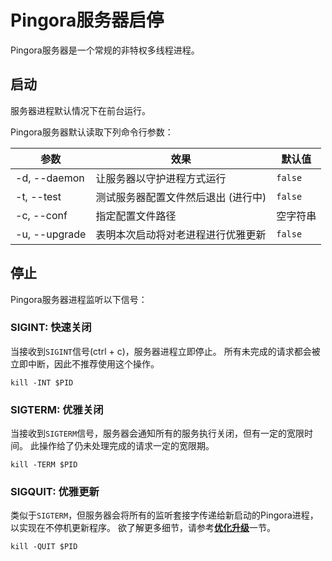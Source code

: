 # Pingora服务器启停

Pingora服务器是一个常规的非特权多线程进程。

## 启动
服务器进程默认情况下在前台运行。

Pingora服务器默认读取下列命令行参数：

|       参数    |      效果    | 默认值 |
| ------------- |-------------| ------|
| -d, --daemon | 让服务器以守护进程方式运行 | `false` |
| -t, --test | 测试服务器配置文件然后退出 (进行中) | `false` |
| -c, --conf | 指定配置文件路径 | 空字符串 |
| -u, --upgrade | 表明本次启动将对老进程进行优雅更新 | `false` |

## 停止
Pingora服务器进程监听以下信号：

### SIGINT: 快速关闭
当接收到`SIGINT`信号(ctrl + c)，服务器进程立即停止。
所有未完成的请求都会被立即中断，因此不推荐使用这个操作。
```shell
kill -INT $PID
```

### SIGTERM: 优雅关闭
当接收到`SIGTERM`信号，服务器会通知所有的服务执行关闭，但有一定的宽限时间。
此操作给了仍未处理完成的请求一定的宽限期。
```shell
kill -TERM $PID
```

### SIGQUIT: 优雅更新
类似于`SIGTERM`，但服务器会将所有的监听套接字传递给新启动的Pingora进程，以实现在不停机更新程序。
欲了解更多细节，请参考[**优化升级**](graceful.md)一节。
```shell
kill -QUIT $PID
```
